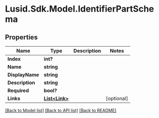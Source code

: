 
# Lusid.Sdk.Model.IdentifierPartSchema

## Properties

Name | Type | Description | Notes
------------ | ------------- | ------------- | -------------
**Index** | **int?** |  | 
**Name** | **string** |  | 
**DisplayName** | **string** |  | 
**Description** | **string** |  | 
**Required** | **bool?** |  | 
**Links** | [**List&lt;Link&gt;**](Link.md) |  | [optional] 

[[Back to Model list]](../README.md#documentation-for-models)
[[Back to API list]](../README.md#documentation-for-api-endpoints)
[[Back to README]](../README.md)


